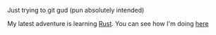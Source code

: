 Just trying to git gud (pun absolutely intended)

My latest adventure is learning [Rust](https://www.rust-lang.org/es). You can see how I'm doing [here](https://github.com/IvanRL22/learningRust)

<!--
**IvanRL22/IvanRL22** is a ✨ _special_ ✨ repository because its `README.md` (this file) appears on your GitHub profile.

Here are some ideas to get you started:

- 🔭 I’m currently working on ...
- 🌱 I’m currently learning ...
- 👯 I’m looking to collaborate on ...
- 🤔 I’m looking for help with ...
- 💬 Ask me about ...
- 📫 How to reach me: ...
- 😄 Pronouns: ...
- ⚡ Fun fact: ...
-->
